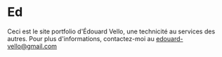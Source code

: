 # Ed

Ceci est le site portfolio d'Édouard Vello, une technicité au services des autres.
Pour plus d'informations, contactez-moi au edouard-vello@gmail.com
